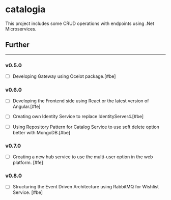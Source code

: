 # catalogia

This project includes some CRUD operations with endpoints using .Net Microservices.

## Further
---

### v0.5.0
- [ ] Developing Gateway using Ocelot package.[#be]


### v0.6.0
- [ ] Developing the Frontend side using React or the latest version of Angular.[#fe] 
- [ ] Creating own Identity Service to replace IdentityServer4.[#be]
- [ ] Using Repository Pattern for Catalog Service to use soft delete option better with MongoDB.[#be]


### v0.7.0
- [ ] Creating a new hub service to use the multi-user option in the web platform. [#fe]


### v0.8.0
- [ ] Structuring the Event Driven Architecture using RabbitMQ for Wishlist Service. [#be]
